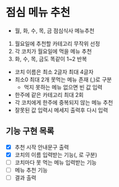# 점심 메뉴 추천

- 월, 화, 수, 목, 금 점심식사 메뉴추천

1. 월요일에 추천할 카테고리 무작위 선정
2. 각 코치가 월요일에 먹을 메뉴 추천
3. 화, 수, 목, 금도 똑같이 1~2 반복

- 코치 이름은 최소 2글자 최대 4글자
- 최소0 최대 2개 못먹는 메뉴 존재 (,)로 구분
  - 먹지 못하는 메뉴 없으면 빈 값 입력
- 한주에 같은 카테고리 최대 2회
- 각 코치에게 한주에 중복되지 않는 메뉴 추천
- 잘못된 값 입력시 메세지 출력후 다시 입력

## 기능 구현 목록

- [x] 추천 시작 안내문구 출력
- [x] 코치의 이름 입력받는 기능(, 로 구분)
- [ ] 코치마다 못 먹는 메뉴 입력받는 기능
- [ ] 메뉴 추천 기능
- [ ] 결과 출력
